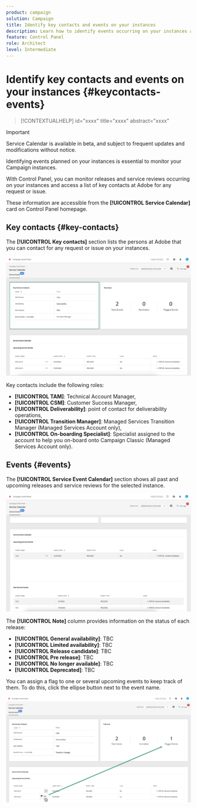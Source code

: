 ```yaml
---
product: campaign
solution: Campaign 
title: Identify key contacts and events on your instances
description: Learn how to identify events occurring on your instances and key contacts at Adobe. 
feature: Control Panel
role: Architect
level: Intermediate
---
```

# Identify key contacts and events on your instances {#keycontacts-events}

>[!CONTEXTUALHELP]
>id="xxxx"
>title="xxxx"
>abstract="xxxx"

>[!IMPORTANT]
>
>Service Calendar is available in beta, and subject to frequent updates and modifications without notice.

Identifying events planned on your instances is essential to monitor your Campaign instances.

With Control Panel, you can monitor releases and service reviews occurring on your instances and access a list of key contacts at Adobe for any request or issue.

These information are accessible from the **[!UICONTROL Service Calendar]** card on Control Panel homepage.

## Key contacts {#key-contacts}

The **[!UICONTROL Key contacts]** section lists the persons at Adobe that you can contact for any request or issue on your instances.

![](assets/service-events-contacts.png)

Key contacts include the following roles:

* **[!UICONTROL TAM]**: Technical Account Manager,
* **[!UICONTROL CSM]**: Customer Success Manager,
* **[!UICONTROL Deliverability]**: point of contact for deliverability operations,
* **[!UICONTROL Transition Manager]**: Managed Services Transition Manager (Managed Services Account only),
* **[!UICONTROL On-boarding Specialist]**: Specialist assigned to the account to help you on-board onto Campaign Classic (Managed Services Account only).

## Events {#events}

The **[!UICONTROL Service Event Calendar]** section shows all past and upcoming releases and service reviews for the selected instance.

![](assets/service-events-calendar.png)

The **[!UICONTROL Note]** column provides information on the status of each release:

* **[!UICONTROL General availability]**: TBC
* **[!UICONTROL Limited availability]**: TBC
* **[!UICONTROL Release candidate]**: TBC
* **[!UICONTROL Pre release]**: TBC
* **[!UICONTROL No longer available]**: TBC
* **[!UICONTROL Deprecated]**: TBC

You can assign a flag to one or several upcoming events to keep track of them. To do this, click the ellipse button next to the event name.

![](assets/service-events-flag.png)
